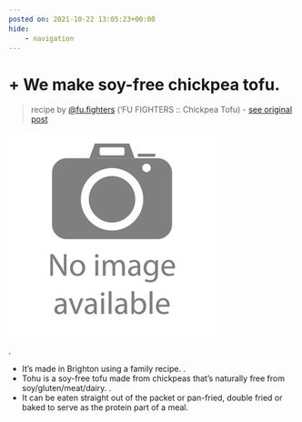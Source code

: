 ```yaml
---
posted on: 2021-10-22 13:05:23+00:00
hide:
    - navigation
---
```


# + We make soy-free chickpea tofu. 

> recipe by [@fu.fighters](https://www.instagram.com/fu.fighters/) 
(‘FU FIGHTERS :: Chickpea Tofu) - [see original post](https://instagram.com/p/CVVPoU6NwLR)

![](../img/noimage.jpg)

.
+ It’s made in Brighton using a family recipe.
.
+ Tohu is a soy-free tofu made from chickpeas that’s naturally free from soy/gluten/meat/dairy.
.
+ It can be eaten straight out of the packet or pan-fried, double fried or baked to serve as the protein part of a meal. 